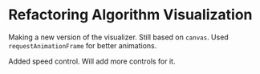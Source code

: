 # Refactoring Algorithm Visualization 

Making a new version of the visualizer. Still based on `canvas`. Used `requestAnimationFrame` for better animations.

<ACanvasTwo id="play"/>

Added speed control. Will add more controls for it.

